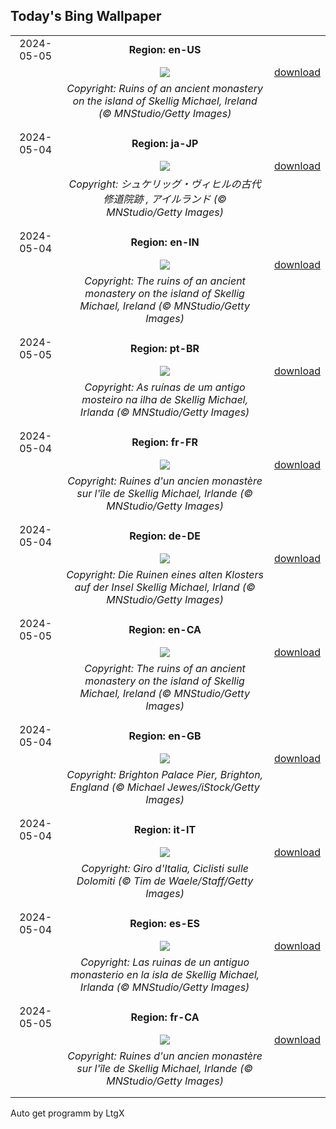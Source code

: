 ## Today's Bing Wallpaper
|      |      |      |
| :----: | :----: | :----: |
|2024-05-05|**Region: en-US**||
||![](https://www.bing.com/th?id=OHR.JediMonastery_EN-US9398447907_UHD.jpg&pid=hp&w=1152&h=648&rs=1&c=4)| [download](https://www.bing.com/th?id=OHR.JediMonastery_EN-US9398447907_UHD.jpg)|
||*Copyright: Ruins of an ancient monastery on the island of Skellig Michael, Ireland (© MNStudio/Getty Images)*
||
|||
|2024-05-04|**Region: ja-JP**||
||![](https://www.bing.com/th?id=OHR.JediMonastery_JA-JP7788266024_UHD.jpg&pid=hp&w=1152&h=648&rs=1&c=4)| [download](https://www.bing.com/th?id=OHR.JediMonastery_JA-JP7788266024_UHD.jpg)|
||*Copyright: シュケリッグ・ヴィヒルの古代修道院跡 , アイルランド (© MNStudio/Getty Images)*
||
|||
|2024-05-04|**Region: en-IN**||
||![](https://www.bing.com/th?id=OHR.JediMonastery_EN-IN0109731817_UHD.jpg&pid=hp&w=1152&h=648&rs=1&c=4)| [download](https://www.bing.com/th?id=OHR.JediMonastery_EN-IN0109731817_UHD.jpg)|
||*Copyright: The ruins of an ancient monastery on the island of Skellig Michael, Ireland (© MNStudio/Getty Images)*
||
|||
|2024-05-05|**Region: pt-BR**||
||![](https://www.bing.com/th?id=OHR.JediMonastery_PT-BR8049739935_UHD.jpg&pid=hp&w=1152&h=648&rs=1&c=4)| [download](https://www.bing.com/th?id=OHR.JediMonastery_PT-BR8049739935_UHD.jpg)|
||*Copyright: As ruínas de um antigo mosteiro na ilha de Skellig Michael, Irlanda (© MNStudio/Getty Images)*
||
|||
|2024-05-04|**Region: fr-FR**||
||![](https://www.bing.com/th?id=OHR.JediMonastery_FR-FR5584493492_UHD.jpg&pid=hp&w=1152&h=648&rs=1&c=4)| [download](https://www.bing.com/th?id=OHR.JediMonastery_FR-FR5584493492_UHD.jpg)|
||*Copyright: Ruines d'un ancien monastère sur l'île de Skellig Michael, Irlande (© MNStudio/Getty Images)*
||
|||
|2024-05-04|**Region: de-DE**||
||![](https://www.bing.com/th?id=OHR.JediMonastery_DE-DE1926121276_UHD.jpg&pid=hp&w=1152&h=648&rs=1&c=4)| [download](https://www.bing.com/th?id=OHR.JediMonastery_DE-DE1926121276_UHD.jpg)|
||*Copyright: Die Ruinen eines alten Klosters auf der Insel Skellig Michael, Irland (© MNStudio/Getty Images)*
||
|||
|2024-05-05|**Region: en-CA**||
||![](https://www.bing.com/th?id=OHR.JediMonastery_EN-CA6236895858_UHD.jpg&pid=hp&w=1152&h=648&rs=1&c=4)| [download](https://www.bing.com/th?id=OHR.JediMonastery_EN-CA6236895858_UHD.jpg)|
||*Copyright: The ruins of an ancient monastery on the island of Skellig Michael, Ireland (© MNStudio/Getty Images)*
||
|||
|2024-05-04|**Region: en-GB**||
||![](https://www.bing.com/th?id=OHR.BrightonPierFestival_EN-GB6742125656_UHD.jpg&pid=hp&w=1152&h=648&rs=1&c=4)| [download](https://www.bing.com/th?id=OHR.BrightonPierFestival_EN-GB6742125656_UHD.jpg)|
||*Copyright: Brighton Palace Pier, Brighton, England (© Michael Jewes/iStock/Getty Images)*
||
|||
|2024-05-04|**Region: it-IT**||
||![](https://www.bing.com/th?id=OHR.GirodItalia2024_IT-IT9407204320_UHD.jpg&pid=hp&w=1152&h=648&rs=1&c=4)| [download](https://www.bing.com/th?id=OHR.GirodItalia2024_IT-IT9407204320_UHD.jpg)|
||*Copyright: Giro d'Italia, Ciclisti sulle Dolomiti (© Tim de Waele/Staff/Getty Images)*
||
|||
|2024-05-04|**Region: es-ES**||
||![](https://www.bing.com/th?id=OHR.JediMonastery_ES-ES3031274198_UHD.jpg&pid=hp&w=1152&h=648&rs=1&c=4)| [download](https://www.bing.com/th?id=OHR.JediMonastery_ES-ES3031274198_UHD.jpg)|
||*Copyright: Las ruinas de un antiguo monasterio en la isla de Skellig Michael, Irlanda (© MNStudio/Getty Images)*
||
|||
|2024-05-05|**Region: fr-CA**||
||![](https://www.bing.com/th?id=OHR.JediMonastery_FR-CA8250479860_UHD.jpg&pid=hp&w=1152&h=648&rs=1&c=4)| [download](https://www.bing.com/th?id=OHR.JediMonastery_FR-CA8250479860_UHD.jpg)|
||*Copyright: Ruines d'un ancien monastère sur l'île de Skellig Michael, Irlande (© MNStudio/Getty Images)*
||
|||

Auto get programm by LtgX
